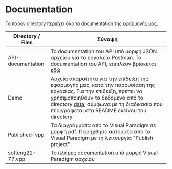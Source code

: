 # Documentation

Το παρόν directory περιέχει όλο το documentation της εφαρμογής μας.

| Directory / Files | Σύνοψη |
| --- | --- |
| API-documentation | Το documentation του API υπό μορφή JSON αρχείου για το εργαλείο Postman. To documentation του API, επιπλέον βρίσκεται [εδώ](https://documenter.getpostman.com/view/23942102/2s935mtRK8) |
| Demo | Αρχεία απαραίτητα για την επίδειξη της εφαρμογής μας, κατά την παρουσίαση της εργασίας. Για την επίδειξη, πρέπει να χρησιμοποιηθούν τα δεδομένα από το directory [data](https://github.com/ntua/SoftEng22-77/tree/main/data), σύμφωνα με τη διαδικασία που περιγράφεται στο README εκείνου του directory |
| Published-vpp | Τα διαγράμματα από το Visual Paradigm σε μορφή pdf. Παρήχθησε αυτόματα από το Visual Paradigm με τη λειτουργία "Publish project" |
| softeng22-77.vpp | Το πλήρες documentation υπό μορφή Visual Paradigm αρχείου